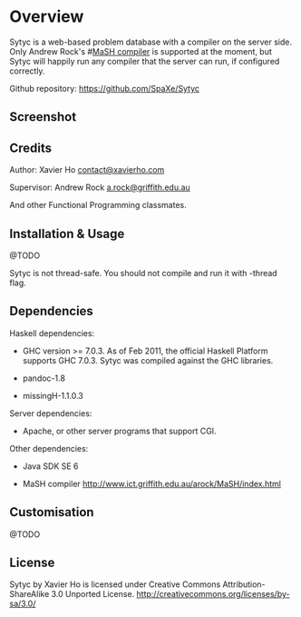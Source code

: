 Overview
========
Sytyc is a web-based problem database with a compiler on the server side.
Only Andrew Rock's #[MaSH compiler](http://www.ict.griffith.edu.au/arock/MaSH/index.html)
is supported at the moment, but Sytyc will happily run any compiler that the
server can run, if configured correctly.

Github repository: https://github.com/SpaXe/Sytyc

Screenshot
----------



Credits
-------
Author: Xavier Ho contact@xavierho.com

Supervisor: Andrew Rock a.rock@griffith.edu.au

And other Functional Programming classmates.

Installation & Usage
--------------------
@TODO

Sytyc is not thread-safe. You should not compile and run it with -thread flag.

Dependencies
------------
Haskell dependencies:

  * GHC version >= 7.0.3. As of Feb 2011, the official Haskell Platform 
  supports GHC 7.0.3. Sytyc was compiled against the GHC libraries.
  
  * pandoc-1.8
  
  * missingH-1.1.0.3

Server dependencies:

  * Apache, or other server programs that support CGI.

Other dependencies:

  * Java SDK SE 6
  
  * MaSH compiler http://www.ict.griffith.edu.au/arock/MaSH/index.html

Customisation
-------------
@TODO

License
-------
Sytyc by Xavier Ho is licensed under
Creative Commons Attribution-ShareAlike 3.0 Unported License.
http://creativecommons.org/licenses/by-sa/3.0/
